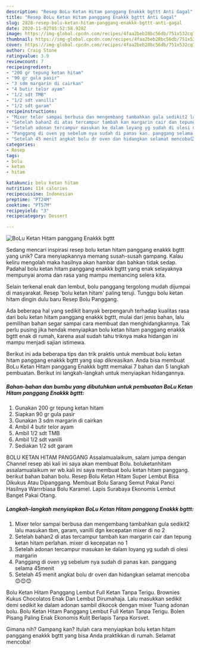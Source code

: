 ```yaml
---
description: "Resep BoLu Ketan Hitam panggang Enakkk bgttt Anti Gagal"
title: "Resep BoLu Ketan Hitam panggang Enakkk bgttt Anti Gagal"
slug: 2828-resep-bolu-ketan-hitam-panggang-enakkk-bgttt-anti-gagal
date: 2020-11-02T05:52:58.928Z
image: https://img-global.cpcdn.com/recipes/4faa2beb28bc56db/751x532cq70/bolu-ketan-hitam-panggang-enakkk-bgttt-foto-resep-utama.jpg
thumbnail: https://img-global.cpcdn.com/recipes/4faa2beb28bc56db/751x532cq70/bolu-ketan-hitam-panggang-enakkk-bgttt-foto-resep-utama.jpg
cover: https://img-global.cpcdn.com/recipes/4faa2beb28bc56db/751x532cq70/bolu-ketan-hitam-panggang-enakkk-bgttt-foto-resep-utama.jpg
author: Craig Stone
ratingvalue: 3.9
reviewcount: 7
recipeingredient:
- "200 gr tepung ketan hitam"
- "90 gr gula pasir"
- "3 sdm margarin di cairkan"
- "4 butir telor ayam"
- "1/2 sdt TMB"
- "1/2 sdt vanilli"
- "1/2 sdt garam"
recipeinstructions:
- "Mixer telor sampai berbusa dan mengembang tambahkan gula sedikit2 lalu masukan tbm, garam, vanilli dgn kecepatan mixer di no 2"
- "Setelah bahan2 di atas tercampur tambah kan margarin cair dan tepung ketan hitam perlahan. mixer di kecepatan no 1"
- "Setelah adonan tercampur masukan ke dalam loyang yg sudah di olesi margarin"
- "Panggang di oven yg sebelum nya sudah di panas kan. panggang selama 45menit"
- "Setelah 45 menit angkat bolu dr oven dan hidangkan selamat mencoba😊😊😊"
categories:
- Resep
tags:
- bolu
- ketan
- hitam

katakunci: bolu ketan hitam 
nutrition: 114 calories
recipecuisine: Indonesian
preptime: "PT24M"
cooktime: "PT57M"
recipeyield: "3"
recipecategory: Dessert

---
```



![BoLu Ketan Hitam panggang Enakkk bgttt](https://img-global.cpcdn.com/recipes/4faa2beb28bc56db/751x532cq70/bolu-ketan-hitam-panggang-enakkk-bgttt-foto-resep-utama.jpg)

Sedang mencari inspirasi resep bolu ketan hitam panggang enakkk bgttt yang unik? Cara menyiapkannya memang susah-susah gampang. Kalau keliru mengolah maka hasilnya akan hambar dan bahkan tidak sedap. Padahal bolu ketan hitam panggang enakkk bgttt yang enak selayaknya mempunyai aroma dan rasa yang mampu memancing selera kita.

Selain terkenal enak dan lembut, bolu panggang tergolong mudah dijumpai di masyarakat. Resep &#39;bolu ketan hitam&#39; paling teruji. Tunggu bolu ketan hitam dingin dulu baru Resep Bolu Panggang.

Ada beberapa hal yang sedikit banyak berpengaruh terhadap kualitas rasa dari bolu ketan hitam panggang enakkk bgttt, mulai dari jenis bahan, lalu pemilihan bahan segar sampai cara membuat dan menghidangkannya. Tak perlu pusing jika hendak menyiapkan bolu ketan hitam panggang enakkk bgttt enak di rumah, karena asal sudah tahu triknya maka hidangan ini mampu menjadi sajian istimewa.


Berikut ini ada beberapa tips dan trik praktis untuk membuat bolu ketan hitam panggang enakkk bgttt yang siap dikreasikan. Anda bisa membuat BoLu Ketan Hitam panggang Enakkk bgttt memakai 7 bahan dan 5 langkah pembuatan. Berikut ini langkah-langkah untuk menyiapkan hidangannya.

<!--inarticleads1-->

##### Bahan-bahan dan bumbu yang dibutuhkan untuk pembuatan BoLu Ketan Hitam panggang Enakkk bgttt:

1. Gunakan 200 gr tepung ketan hitam
1. Siapkan 90 gr gula pasir
1. Gunakan 3 sdm margarin di cairkan
1. Ambil 4 butir telor ayam
1. Ambil 1/2 sdt TMB
1. Ambil 1/2 sdt vanilli
1. Sediakan 1/2 sdt garam


BOLU KETAN HITAM PANGGANG Assalamualaikum, salam jumpa dengan Channel resep abi kali ini saya akan membuat Bolu. boluketanhitam assalamualaikum wr wb.kali ini saya membuat bolu ketan hitam panggang. berikut bahan bahan bolu. Resep Bolu Ketan Hitam Super Lembut Bisa Dikukus Atau Dipanggang. Membuat Bolu Sarang Semut Pakai Panci Hasilnya Warrrbiasa Bolu Karamel. Lapis Surabaya Ekonomis Lembut Banget Pakai Otang. 

<!--inarticleads2-->

##### Langkah-langkah menyiapkan BoLu Ketan Hitam panggang Enakkk bgttt:

1. Mixer telor sampai berbusa dan mengembang tambahkan gula sedikit2 lalu masukan tbm, garam, vanilli dgn kecepatan mixer di no 2
1. Setelah bahan2 di atas tercampur tambah kan margarin cair dan tepung ketan hitam perlahan. mixer di kecepatan no 1
1. Setelah adonan tercampur masukan ke dalam loyang yg sudah di olesi margarin
1. Panggang di oven yg sebelum nya sudah di panas kan. panggang selama 45menit
1. Setelah 45 menit angkat bolu dr oven dan hidangkan selamat mencoba😊😊😊


Bolu Ketan Hitam Panggang Lembut Full Ketan Tanpa Terigu. Brownies Kukus Chocolatos Enak Dan Lembut Dirumahaja. Lalu masukkan sedikit demi sedikit ke dalam adonan sambil dikocok dengan mixer Tuang adonan bolu. Bolu Ketan Hitam Panggang Lembut Full Ketan Tanpa Terigu. Bolen Pisang Paling Enak Ekonomis Kulit Berlapis Tanpa Korsvet. 

Gimana nih? Gampang kan? Itulah cara menyiapkan bolu ketan hitam panggang enakkk bgttt yang bisa Anda praktikkan di rumah. Selamat mencoba!
